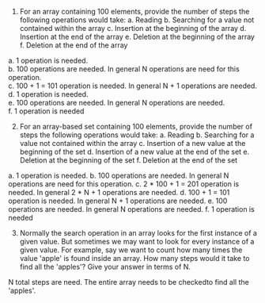 1. For an array containing 100 elements, provide the number of steps the following operations would take:
	a. Reading
	b. Searching for a value not contained within the array
	c. Insertion at the beginning of the array
	d. Insertion at the end of the array
	e. Deletion at the beginning of the array
	f. Deletion at the end of the array

a. 1 operation is needed.  
b. 100 operations are needed. In general N operations are need for this operation.  
c. 100 + 1 = 101 operation is needed. In general N + 1 operations are needed.  
d. 1 operation is needed.  
e. 100 operations are needed. In general N operations are needed.  
f. 1 operation is needed  

2. For an array-based set containing 100 elements, provide the number of steps the following operations would take:
	a. Reading
	b. Searching for a value not contained within the array
	c. Insertion of a new value at the beginning of the set
	d. Insertion of a new value at the end of the set
	e. Deletion at the beginning of the set
	f. Deletion at the end of the set

a. 1 operation is needed.
b. 100 operations are needed. In general N operations are need for this operation.
c. 2 * 100 + 1 = 201 operation is needed. In general 2 * N + 1 operations are needed.
d. 100 + 1 = 101 operation is needed. In general N + 1 operations are needed.
e. 100 operations are needed. In general N operations are needed.
f. 1 operation is needed

3. Normally the search operation in an array looks for the first instance of a given value. But sometimes we may want to look for every instance of a given value. For example, say we want to count how many times the value 'apple' is found inside an array. How many steps would it take to find all the 'apples'? Give your answer in terms of N.

N total steps are need. The entire array needs to be checkedto find all the 'apples'.
